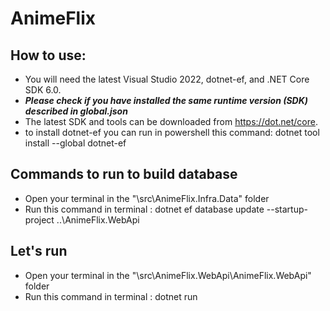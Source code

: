 # AnimeFlix



## How to use:
- You will need the latest Visual Studio 2022, dotnet-ef, and .NET Core SDK 6.0.
- ***Please check if you have installed the same runtime version (SDK) described in global.json***
- The latest SDK and tools can be downloaded from https://dot.net/core.
- to install dotnet-ef you can run in powershell this command: dotnet tool install --global dotnet-ef

## Commands to run to build database

- Open your terminal in the "\src\AnimeFlix.Infra.Data" folder
- Run this command in terminal : dotnet ef database update --startup-project ..\AnimeFlix.WebApi

## Let's run
- Open your terminal in the "\src\AnimeFlix.WebApi\AnimeFlix.WebApi" folder
- Run this command in terminal : dotnet run
